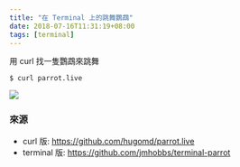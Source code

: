 ```yaml
---
title: "在 Terminal 上的跳舞鸚鵡"
date: 2018-07-16T11:31:19+08:00
tags: [terminal]
---
```



用 curl 找一隻鸚鵡來跳舞

```
$ curl parrot.live
```

![](https://camo.githubusercontent.com/24d967caaac2155e129fded2bb481b0b2fd94049/68747470733a2f2f642e70722f692f6a4b6c7563302e676966)

### 來源

- curl 版:  https://github.com/hugomd/parrot.live
- terminal 版: https://github.com/jmhobbs/terminal-parrot
